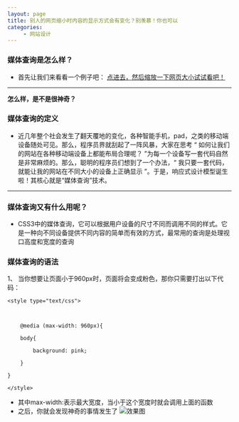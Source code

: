 ```yaml
---
layout: page
title: 别人的网页缩小时内容的显示方式会有变化？别羡慕！你也可以
categories:
     - 网站设计
---
```


### 媒体查询是怎么样？

* 首先让我们来看看一个例子吧：
 [点进去，然后缩放一下网页大小试试看吧！](http://jsrun.net/gUZKp/detail)

---

**怎么样，是不是很神奇？**

### 媒体查询的定义

* 近几年整个社会发生了翻天覆地的变化，各种智能手机，pad，之类的移动端设备随处可见。那么，程序员界就刮起了一阵风暴，大家在思考 “ 如何让我们的网站在各种移动端设备上都能布局合理呢？ ”为每一个设备写一套代码自然是非常麻烦的。那么，聪明的程序员们想到了一个办法，“ 我只要一套代码，就能让我的网站在不同大小的设备上正确显示 ”。于是，响应式设计模型诞生啦！其核心就是“媒体查询”技术。

---

### 媒体查询又有什么用呢？

* CSS3中的媒体查询，它可以根据用户设备的尺寸不同而调用不同的样式。它是一种向不同设备提供不同内容的简单而有效的方式，最常用的查询是处理视口高度和宽度的查询

### 媒体查询的语法

1、 当你想要让页面小于960px时，页面将会变成粉色，那你只需要打出以下代码：

```
<style type="text/css">

 

    @media (max-width: 960px){

    body{

        background: pink;

    }

}

</style>
```
* 其中max-width:表示最大宽度，当小于这个宽度时就会调用上面的函数
* 之后，你就会发现神奇的事情发生了
![效果图](http://img.php.cn//upload/image/858/703/695/1543304954354171.gif)

